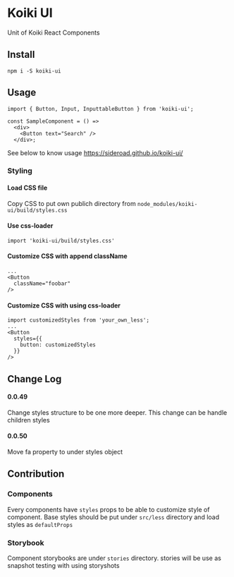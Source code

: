 # Koiki UI

Unit of Koiki React Components

## Install

```
npm i -S koiki-ui
```

## Usage

```
import { Button, Input, InputtableButton } from 'koiki-ui';

const SampleComponent = () =>
  <div>
    <Button text="Search" />
  </div>;

```

See below to know usage
https://sideroad.github.io/koiki-ui/

### Styling

#### Load CSS file
Copy CSS to put own publich directory from `node_modules/koiki-ui/build/styles.css`

#### Use css-loader
```
import 'koiki-ui/build/styles.css'
```

#### Customize CSS with append className
```
...
<Button
  className="foobar"
/>
```

#### Customize CSS with using css-loader
```
import customizedStyles from 'your_own_less';
...
<Button
  styles={{
    button: customizedStyles
  }}
/>
```

## Change Log

#### 0.0.49
Change styles structure to be one more deeper.
This change can be handle children styles

#### 0.0.50
Move fa property to under styles object

## Contribution

### Components
Every components have `styles` props to be able to customize style of component.
Base styles should be put under `src/less` directory and load styles as `defaultProps`

### Storybook
Component storybooks are under `stories` directory.
stories will be use as snapshot testing with using storyshots

